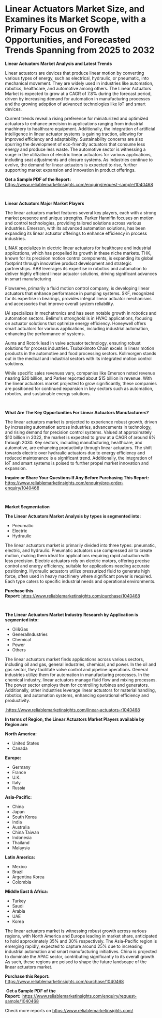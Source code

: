 <p><h1>Linear Actuators Market Size, and Examines its Market Scope, with a Primary Focus on Growth Opportunities, and Forecasted Trends Spanning from 2025 to 2032</h1></p><p><strong>Linear Actuators Market Analysis and Latest Trends</strong></p>
<p><p>Linear actuators are devices that produce linear motion by converting various types of energy, such as electrical, hydraulic, or pneumatic, into mechanical movement. They are widely used in industries like automation, robotics, healthcare, and automotive among others. The Linear Actuators Market is expected to grow at a CAGR of 7.8% during the forecast period, driven by increasing demand for automation in manufacturing processes and the growing adoption of advanced technologies like IoT and smart devices.</p><p>Current trends reveal a rising preference for miniaturized and optimized actuators to enhance precision in applications ranging from industrial machinery to healthcare equipment. Additionally, the integration of artificial intelligence in linear actuator systems is gaining traction, allowing for improved efficiency and adaptability. Sustainability concerns are also spurring the development of eco-friendly actuators that consume less energy and produce less waste. The automotive sector is witnessing a surge in the utilization of electric linear actuators for various applications, including seat adjustments and closure systems. As industries continue to evolve, the demand for linear actuators is expected to rise, further supporting market expansion and innovation in product offerings.</p></p>
<p><strong>Get a Sample PDF of the Report:&nbsp;</strong> <a href="https://www.reliablemarketinsights.com/enquiry/request-sample/1040468?utm_campaign=2177&utm_medium=2&utm_source=Github&utm_content=ia&utm_term=16022025&utm_id=linear-actuators">https://www.reliablemarketinsights.com/enquiry/request-sample/1040468</a></p>
<p>&nbsp;</p>
<p><strong>Linear Actuators Major Market Players</strong></p>
<p><p>The linear actuators market features several key players, each with a strong market presence and unique strengths. Parker Hannifin focuses on motion and control technologies, providing tailored solutions across various industries. Emerson, with its advanced automation solutions, has been expanding its linear actuator offerings to enhance efficiency in process industries.</p><p>LINAK specializes in electric linear actuators for healthcare and industrial applications, which has propelled its growth in these niche markets. THK, known for its precision motion control components, is expanding its global footprint through innovative product development and strategic partnerships. ABB leverages its expertise in robotics and automation to deliver highly efficient linear actuator solutions, driving significant advances in smart manufacturing. </p><p>Flowserve, primarily a fluid motion control company, is developing linear actuators that enhance performance in pumping systems. SKF, recognized for its expertise in bearings, provides integral linear actuator mechanisms and accessories that improve overall system reliability.</p><p>IAI specializes in mechatronics and has seen notable growth in robotics and automation sectors. Belimo's stronghold is in HVAC applications, focusing on actuator solutions that optimize energy efficiency. Honeywell offers smart actuators for various applications, including industrial automation, enhancing the performance of systems.</p><p>Auma and Rotork lead in valve actuator technology, ensuring robust solutions for process industries. Tsubakimoto Chain excels in linear motion products in the automotive and food processing sectors. Kollmorgen stands out in the medical and industrial sectors with its integrated motion control solutions.</p><p>While specific sales revenues vary, companies like Emerson noted revenue nearing $20 billion, and Parker reported about $15 billion in revenue. With the linear actuators market projected to grow significantly, these companies are positioned for continued expansion in key sectors such as automation, robotics, and sustainable energy solutions.</p></p>
<p>&nbsp;</p>
<p><strong>What Are The Key Opportunities For Linear Actuators Manufacturers?</strong></p>
<p><p>The linear actuators market is projected to experience robust growth, driven by increasing automation across industries, advancements in technology, and rising demand for precision control systems. Valued at approximately $10 billion in 2022, the market is expected to grow at a CAGR of around 6% through 2030. Key sectors, including manufacturing, healthcare, and automotive, are enhancing productivity through linear actuators. The shift towards electric over hydraulic actuators due to energy efficiency and reduced maintenance is a significant trend. Additionally, the integration of IoT and smart systems is poised to further propel market innovation and expansion.</p></p>
<p><strong>Inquire or Share Your Questions If Any Before Purchasing This Report:</strong> <a href="https://www.reliablemarketinsights.com/enquiry/pre-order-enquiry/1040468?utm_campaign=2177&utm_medium=2&utm_source=Github&utm_content=ia&utm_term=16022025&utm_id=linear-actuators">https://www.reliablemarketinsights.com/enquiry/pre-order-enquiry/1040468</a></p>
<p>&nbsp;</p>
<p><strong>Market Segmentation</strong></p>
<p><strong>The Linear Actuators Market Analysis by types is segmented into:</strong></p>
<p><ul><li>Pneumatic</li><li>Electric</li><li>Hydraulic</li></ul></p>
<p><p>The linear actuators market is primarily divided into three types: pneumatic, electric, and hydraulic. Pneumatic actuators use compressed air to create motion, making them ideal for applications requiring rapid actuation with less precision. Electric actuators rely on electric motors, offering precise control and energy efficiency, suitable for applications needing accurate positioning. Hydraulic actuators utilize pressurized fluid to generate high force, often used in heavy machinery where significant power is required. Each type caters to specific industrial needs and operational environments.</p></p>
<p><strong>Purchase this Report:&nbsp;</strong><a href="https://www.reliablemarketinsights.com/purchase/1040468?utm_campaign=2177&utm_medium=2&utm_source=Github&utm_content=ia&utm_term=16022025&utm_id=linear-actuators">https://www.reliablemarketinsights.com/purchase/1040468</a></p>
<p>&nbsp;</p>
<p><strong>The Linear Actuators Market Industry Research by Application is segmented into:</strong></p>
<p><ul><li>Oil&Gas</li><li>GeneralIndustries</li><li>Chemical</li><li>Power</li><li>Others</li></ul></p>
<p><p>The linear actuators market finds applications across various sectors, including oil and gas, general industries, chemical, and power. In the oil and gas sector, they facilitate valve control and pipeline operations. General industries utilize them for automation in manufacturing processes. In the chemical industry, linear actuators manage fluid flow and mixing processes. The power sector employs them for controlling turbines and generators. Additionally, other industries leverage linear actuators for material handling, robotics, and automation systems, enhancing operational efficiency and productivity.</p></p>
<p><a href="https://www.reliablemarketinsights.com/linear-actuators-r1040468?utm_campaign=2177&utm_medium=2&utm_source=Github&utm_content=ia&utm_term=16022025&utm_id=linear-actuators">&nbsp;https://www.reliablemarketinsights.com/linear-actuators-r1040468</a></p>
<p><strong>In terms of Region, the Linear Actuators Market Players available by Region are:</strong></p>
<p>
    <p> <strong> North America: </strong>
        <ul>
            <li>United States</li>
            <li>Canada</li>
        </ul>
        </p> 
    <p> <strong> Europe: </strong>
        <ul>
            <li>Germany</li>
            <li>France</li>
            <li>U.K.</li>
            <li>Italy</li>
            <li>Russia</li>
        </ul>
        </p> 
    <p> <strong> Asia-Pacific: </strong>
        <ul>
            <li>China</li>
            <li>Japan</li>
            <li>South Korea</li>
            <li>India</li>
            <li>Australia</li>
            <li>China Taiwan</li>
            <li>Indonesia</li>
            <li>Thailand</li>
            <li>Malaysia</li>
        </ul>
        </p> 
    <p> <strong> Latin America: </strong>
        <ul>
            <li>Mexico</li>
            <li>Brazil</li>
            <li>Argentina Korea</li>
            <li>Colombia</li>
        </ul>
        </p> 
    <p> <strong> Middle East & Africa: </strong>
        <ul>
            <li>Turkey</li>
            <li>Saudi</li>
            <li>Arabia</li>
            <li>UAE</li>
            <li>Korea</li>
        </ul>
    </p>
    </p>
<p><p>The linear actuators market is witnessing robust growth across various regions, with North America and Europe leading in market share, anticipated to hold approximately 35% and 30% respectively. The Asia-Pacific region is emerging rapidly, expected to capture around 25% due to increasing industrial automation and smart manufacturing initiatives. China is projected to dominate the APAC sector, contributing significantly to its overall growth. As such, these regions are poised to shape the future landscape of the linear actuators market.</p></p>
<p><strong>Purchase this Report: </strong><a href="https://www.reliablemarketinsights.com/purchase/1040468?utm_campaign=2177&utm_medium=2&utm_source=Github&utm_content=ia&utm_term=16022025&utm_id=linear-actuators">https://www.reliablemarketinsights.com/purchase/1040468</a></p>
<p>&nbsp;<strong>Get a Sample PDF of the Report:&nbsp;&nbsp;</strong><a href="https://www.reliablemarketinsights.com/enquiry/request-sample/1040468?utm_campaign=2177&utm_medium=2&utm_source=Github&utm_content=ia&utm_term=16022025&utm_id=linear-actuators">https://www.reliablemarketinsights.com/enquiry/request-sample/1040468</a></p>
<p><strong></strong></p>
<p>Check more reports on <a href="https://www.reliablemarketinsights.com/?utm_campaign=2177&utm_medium=2&utm_source=Github&utm_content=ia&utm_term=16022025&utm_id=linear-actuators">https://www.reliablemarketinsights.com/</a></p>